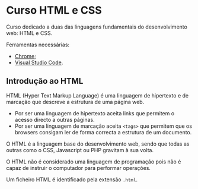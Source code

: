 # Curso HTML e CSS

Curso dedicado a duas das linguagens fundamentais do desenvolvimento web: HTML e CSS.

Ferramentas necessárias:
- [Chrome](https://www.google.pt/intl/pt-PT/chrome/?brand=CHBD&gcli=Cj0KCQjwxNT8BRD9ARIsAJ8S5xZdsWEpVSZFqi8Ak-_BS4c-vmRaPYdXohWgLOLuauGrLYATuaR268caAi4_EALw_wcB&gclsrc=aw.ds);
- [Visual Studio Code](https://code.visualstudio.com/).

## Introdução ao HTML

HTML (Hyper Text Markup Language) é uma linguagem de hipertexto e de marcação que descreve a estrutura de uma página web. 

- Por ser uma linguagem de hipertexto aceita links que permitem o acesso directo a outras páginas.
- Por ser uma linguagem de marcação aceita `<tags>` que permitem que os browsers consigam ler de forma correcta a estrutura de um documento.

O HTML é a linguagem base do desenvolvimento web, sendo que todas as outras como o CSS, Javascript ou PHP gravitam à sua volta.

O HTML não é considerado uma linguagem de programação pois não é capaz de instruir o computador para performar operações.

Um ficheiro HTML é identificado pela extensão `.html`.